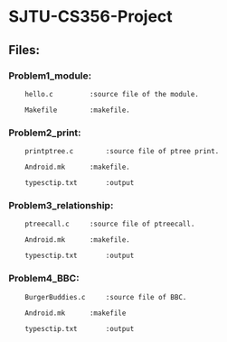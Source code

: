 # SJTU-CS356-Project
## Files:

### Problem1_module:
  
		hello.c			:source file of the module.
    
		Makefile		:makefile.
    
### Problem2_print:
  
		printptree.c		:source file of ptree print.
    
		Android.mk		:makefile.
    
		typesctip.txt		:output
    
### Problem3_relationship:
  
		ptreecall.c		:source file of ptreecall.
    
		Android.mk		:makefile.
    
		typesctip.txt		:output
    
### Problem4_BBC:
  
		BurgerBuddies.c		:source file of BBC.
    
		Android.mk		:makefile
    
		typesctip.txt		:output

